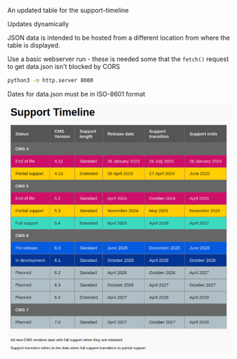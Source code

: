 An updated table for the support-timeline

Updates dynamically

JSON data is intended to be hosted from a different location from where the table is displayed.

Use a basic webserver run - these is needed some that the `fetch()` request to get data.json isn't blocked by CORS

```bash
python3 -m http.server 8000
```

Dates for data.json must be in ISO-8601 format

![Screenshot](screenshot.png)

